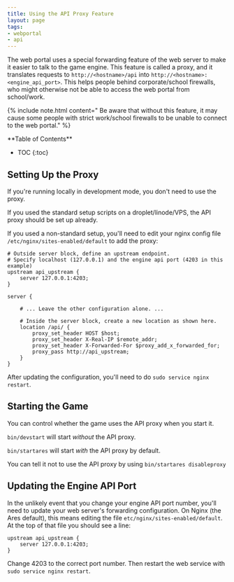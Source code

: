 ```yaml
---
title: Using the API Proxy Feature
layout: page
tags:
- webportal
- api
---
```


The web portal uses a special forwarding feature of the web server to make it easier to talk to the game engine.  This feature is called a proxy, and it translates requests to `http://<hostname>/api` into `http://<hostname>:<engine_api_port>`.   This helps people behind corporate/school firewalls, who might otherwise not be able to access the web portal from school/work.   

{% include note.html content=" Be aware that without this feature, it may cause some people with strict work/school firewalls to be unable to connect to the web portal." %}

<div id="inline_toc" markdown="1">
**Table of Contents**

* TOC
{:toc}
</div>

## Setting Up the Proxy

If you're running locally in development mode, you don't need to use the proxy.

If you used the standard setup scripts on a droplet/linode/VPS, the API proxy should be set up already.  

If you used a non-standard setup, you'll need to edit your nginx config file `/etc/nginx/sites-enabled/default` to add the proxy:

    # Outside server block, define an upstream endpoint.  
    # Specify localhost (127.0.0.1) and the engine api port (4203 in this example)
    upstream api_upstream {
        server 127.0.0.1:4203;
    }
    
    server {
        
        # ... Leave the other configuration alone. ...
        
        # Inside the server block, create a new location as shown here.
        location /api/ {
            proxy_set_header HOST $host;
            proxy_set_header X-Real-IP $remote_addr;
            proxy_set_header X-Forwarded-For $proxy_add_x_forwarded_for;
            proxy_pass http://api_upstream;
        }
    }

After updating the configuration, you'll need to do `sudo service nginx restart`.

## Starting the Game

You can control whether the game uses the API proxy when you start it.

`bin/devstart` will start *without* the API proxy.

`bin/startares` will start *with* the API proxy by default.  

You can tell it not to use the API proxy by using `bin/startares disableproxy`

## Updating the Engine API Port

In the unlikely event that you change your engine API port number, you'll need to update your web server's forwarding configuration.  On Nginx (the Ares default), this means editing the file `etc/nginx/sites-enabled/default`.  At the top of that file you should see a line:

    upstream api_upstream {
        server 127.0.0.1:4203;
    }

Change 4203 to the correct port number.  Then restart the web service with `sudo service nginx restart`.

